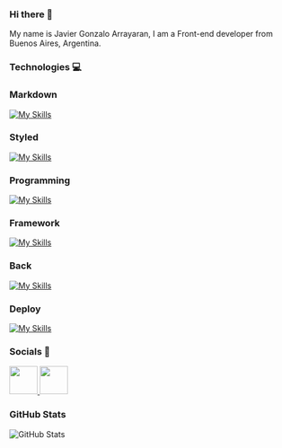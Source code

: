 ### Hi there 👋

My name is Javier Gonzalo Arrayaran, I am a Front-end developer from Buenos Aires, Argentina.


### Technologies 💻

### Markdown
[![My Skills](https://skills.thijs.gg/icons?i=html)](https://skills.thijs.gg)

### Styled
[![My Skills](https://skills.thijs.gg/icons?i=css,bootstrap,tailwind,sass,styledcomponents)](https://skills.thijs.gg)

### Programming
[![My Skills](https://skills.thijs.gg/icons?i=js,typescript)](https://skills.thijs.gg)

### Framework
[![My Skills](https://skills.thijs.gg/icons?i=react,vue)](https://skills.thijs.gg)

### Back
[![My Skills](https://skills.thijs.gg/icons?i=firebase,nodejs)](https://skills.thijs.gg)

### Deploy
[![My Skills](https://skills.thijs.gg/icons?i=vercel)](https://skills.thijs.gg)

### Socials 📱

<a href="https://www.linkedin.com/in/gonzalo-arrayaran-778258186/"/>
    <img height="50" src="https://cdn2.iconfinder.com/data/icons/social-icon-3/512/social_style_3_in-306.png"/>
</a>

<a href="https://www.instagram.com/gonzaleft/"/>
    <img height="50" src="https://user-images.githubusercontent.com/103260419/209375636-aeaddac3-8890-4e39-9f5a-6481e0292dc0.png"/>
</a>


### GitHub Stats

![GitHub Stats](https://github-readme-stats.vercel.app/api?username=GonzaloArray&theme=midnight-purple)

<!--
**GonzaloArray/GonzaloArray** is a ✨ _special_ ✨ repository because its `README.md` (this file) appears on your GitHub profile.

Here are some ideas to get you started:

- 🔭 I’m currently working on ...
- 🌱 I’m currently learning ...
- 👯 I’m looking to collaborate on ...
- 🤔 I’m looking for help with ...
- 💬 Ask me about ...
- 📫 How to reach me: ...
- 😄 Pronouns: ...
- ⚡ Fun fact: ...
-->
